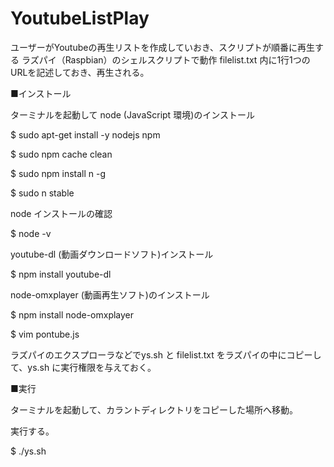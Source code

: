 # YoutubeListPlay
ユーザーがYoutubeの再生リストを作成していおき、スクリプトが順番に再生する
ラズパイ（Raspbian）のシェルスクリプトで動作
filelist.txt 内に1行1つのURLを記述しておき、再生される。

■インストール

 ターミナルを起動して node (JavaScript 環境)のインストール
 
$ sudo apt-get install -y nodejs npm

$ sudo npm cache clean

$ sudo npm install n -g

$ sudo n stable

 node インストールの確認
 
$ node -v

 youtube-dl (動画ダウンロードソフト)インストール
 
$ npm install youtube-dl

 node-omxplayer (動画再生ソフト)のインストール
 
$ npm install node-omxplayer

$ vim pontube.js

ラズパイのエクスプローラなどでys.sh と filelist.txt をラズパイの中にコピーして、ys.sh に実行権限を与えておく。

■実行

 ターミナルを起動して、カラントディレクトリをコピーした場所へ移動。

 実行する。
 
$ ./ys.sh

